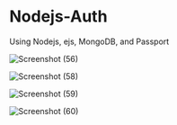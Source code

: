 # Nodejs-Auth
Using Nodejs, ejs, MongoDB, and Passport 


![Screenshot (56)](https://user-images.githubusercontent.com/100932180/188841044-4577ad50-fe2c-466c-9bd8-87645fe4c285.png)




![Screenshot (58)](https://user-images.githubusercontent.com/100932180/188841075-1f33e64b-c334-4d03-9418-3d4e25f0c3c6.png)

![Screenshot (59)](https://user-images.githubusercontent.com/100932180/188841095-7ac5a7c8-09e2-4384-ae7e-f56339db6015.png)

![Screenshot (60)](https://user-images.githubusercontent.com/100932180/188841115-2f44bd4f-31cd-4c37-83b6-6a6ca7db3abe.png)
